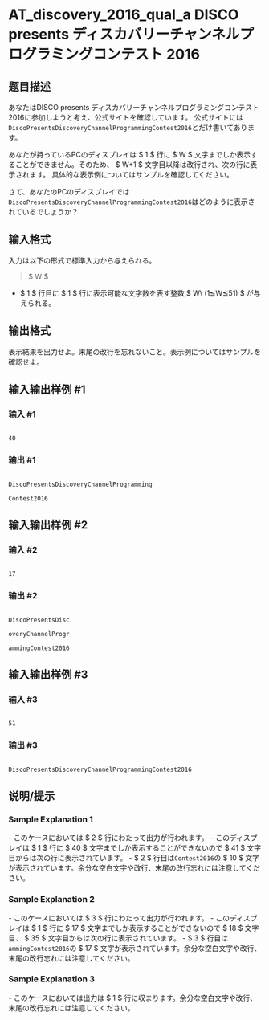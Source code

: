 # AT_discovery_2016_qual_a DISCO presents ディスカバリーチャンネルプログラミングコンテスト 2016

## 题目描述

[problemUrl]: https://atcoder.jp/contests/discovery2016-qual/tasks/discovery_2016_qual_a

あなたはDISCO presents ディスカバリーチャンネルプログラミングコンテスト 2016に参加しようと考え、公式サイトを確認しています。 公式サイトには`DiscoPresentsDiscoveryChannelProgrammingContest2016`とだけ書いてあります。

あなたが持っているPCのディスプレイは $ 1 $ 行に $ W $ 文字までしか表示することができません。そのため、 $ W+1 $ 文字目以降は改行され、次の行に表示されます。 具体的な表示例についてはサンプルを確認してください。

さて、あなたのPCのディスプレイでは`DiscoPresentsDiscoveryChannelProgrammingContest2016`はどのように表示されているでしょうか？

## 输入格式

入力は以下の形式で標準入力から与えられる。

> $ W $

- $ 1 $ 行目に $ 1 $ 行に表示可能な文字数を表す整数 $ W\ (1≦W≦51) $ が与えられる。

## 输出格式

表示結果を出力せよ。末尾の改行を忘れないこと。表示例についてはサンプルを確認せよ。

## 输入输出样例 #1

### 输入 #1

```
40
```

### 输出 #1

```
DiscoPresentsDiscoveryChannelProgramming
Contest2016
```

## 输入输出样例 #2

### 输入 #2

```
17
```

### 输出 #2

```
DiscoPresentsDisc
overyChannelProgr
ammingContest2016
```

## 输入输出样例 #3

### 输入 #3

```
51
```

### 输出 #3

```
DiscoPresentsDiscoveryChannelProgrammingContest2016
```

## 说明/提示

### Sample Explanation 1

\- このケースにおいては $ 2 $ 行にわたって出力が行われます。 - このディスプレイは $ 1 $ 行に $ 40 $ 文字までしか表示することができないので $ 41 $ 文字目からは次の行に表示されています。 - $ 2 $ 行目は`Contest2016`の $ 10 $ 文字が表示されています。余分な空白文字や改行、末尾の改行忘れには注意してください。

### Sample Explanation 2

\- このケースにおいては $ 3 $ 行にわたって出力が行われます。 - このディスプレイは $ 1 $ 行に $ 17 $ 文字までしか表示することができないので $ 18 $ 文字目、 $ 35 $ 文字目からは次の行に表示されています。 - $ 3 $ 行目は`ammingContest2016`の $ 17 $ 文字が表示されています。余分な空白文字や改行、末尾の改行忘れには注意してください。

### Sample Explanation 3

\- このケースにおいては出力は $ 1 $ 行に収まります。余分な空白文字や改行、末尾の改行忘れには注意してください。